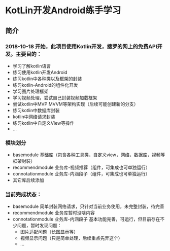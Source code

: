 # KotLin开发Android练手学习
## 简介 
### 2018-10-18 开始，此项目使用Kotlin开发，搜罗的网上的免费API开发。主要目的：
* 学习了解kotlin语言
* 练习使用kotlin开发Android
* 练习kotlin中各种类以及框架的封装
* 练习kotlin-Android的组件化开发
* 学习图片处理框架
* 学习视频处理，尝试自己封装视频加载框架
* 尝试kotlin中MVP MVVM等架构实现（后续可能创建新的分支）
* 练习kotlin中数据库封装
* kotlin中网络请求封装
* 练习kotlin中自定义View等操作
* ...
### 模块划分
* basemodule 基础库（包含各种工具类，自定义view，网络，数据库，视频等框架封装）
* recommendmodule 业务库-视频推荐（组件，可集成也可单独运行）
* connotationmodule 业务库-内涵段子（组件，可集成也可单独运行）
* 其它库后续添加
### 当前完成状态：
* basemodule 简单封装网络请求，只针对当前业务使用，未完整封装，待完善
* recommendmodule 业务库暂时没啥内容
* connotationmodule  业务库-内涵段子 基本功能完善，可运行，但目前存在不少问题，暂时发现问题：
    * 图片适配问题（长图显示等）
    * 视频显示问题（只是简单处理，后续重点先弄这个）
    * ...
